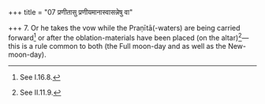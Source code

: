 +++
title = "07 प्रणीतासु प्रणीयमानास्वासन्नेषु वा"

+++
7. Or he takes the vow while the Praṇītā(-waters) are being carried forward[^1] or after the oblation-materials have been placed (on the altar)[^2]—this is a rule common to both (the Full moon-day and as well as the New-moon-day).  

[^1]: See I.16.8.  

[^2]: See II.11.9.  
